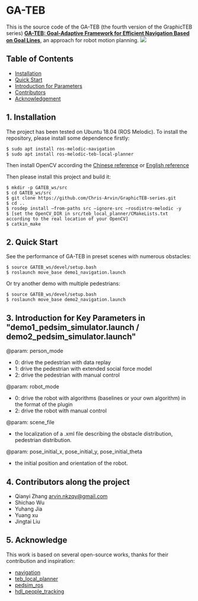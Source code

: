 # GA-TEB
This is the source code of the GA-TEB (the fourth version of the GraphicTEB series) [**GA-TEB: Goal-Adaptive Framework for Efficient Navigation Based on Goal Lines**](https://arxiv.org/abs/2409.10009), an approach for robot motion planning.
[![](https://github.com/user-attachments/assets/5943bc15-ec92-4a07-8aaa-a8c866e9eb6e)](https://www.youtube.com/watch?v=1K7Klxig8CU)



## Table of Contents
* [Installation](#1-Installation)
* [Quick Start](#2-Quick-Start)
* [Introduction for Parameters](#5-acknowledge)
* [Contributors](#4-Contributors)
* [Acknowledgement](#5-acknowledge)


## 1. Installation
The project has been tested on Ubuntu 18.04 (ROS Melodic). To install the repository, please install some dependence firstly: 
```
$ sudo apt install ros-melodic-navigation
$ sudo apt install ros-melodic-teb-local-planner
```
Then install OpenCV according the [Chinese reference](https://blog.csdn.net/KIK9973/article/details/118830187) or [English reference](https://docs.opencv.org/4.x/d7/d9f/tutorial_linux_install.html)

Then please install this project and build it: 
```
$ mkdir -p GATEB_ws/src
$ cd GATEB_ws/src
$ git clone https://github.com/Chris-Arvin/GraphicTEB-series.git
$ cd ..
$ rosdep install –from-paths src –ignore-src –rosdistro-melodic -y
$ [set the OpenCV_DIR in src/teb_local_planner/CMakeLists.txt according to the real location of your OpenCV]
$ catkin_make
```


## 2. Quick Start
See the performance of GA-TEB in preset scenes with numerous obstacles: 
```
$ source GATEB_ws/devel/setup.bash
$ roslaunch move_base demo1_navigation.launch
```
Or try another demo with multiple pedestrians: 
```
$ source GATEB_ws/devel/setup.bash
$ roslaunch move_base demo2_navigation.launch
```


## 3. Introduction for Key Parameters in "demo1_pedsim_simulator.launch / demo2_pedsim_simulator.launch"
@param: person_mode
* 0: drive the pedestrian with data replay
* 1: drive the pedestrian with extended social force model
* 2: drive the pedestrian with manual control

@param: robot_mode
* 0: drive the robot with algorithms (baselines or your own algorithm) in the format of the plugin
* 2: drive the robot with manual control

@param: scene_file
* the localization of a .xml file describing the obstacle distribution, pedestrian distribution. 

@param: pose_initial_x, pose_initial_y, pose_initial_theta
* the initial position and orientation of the robot.


## 4. Contributors along the project
* Qianyi Zhang  arvin.nkzqy@gmail.com
* Shichao Wu
* Yuhang Jia
* Yuang xu
* Jingtai Liu

## 5. Acknowledge
This work is based on several open-source works, thanks for their contribution and inspiration: 
* [navigation](https://github.com/ros-planning/navigation)
* [teb_local_planner](https://github.com/rst-tu-dortmund/teb_local_planner)
* [pedsim_ros](https://github.com/srl-freiburg/pedsim_ros)
* [hdl_people_tracking](https://github.com/koide3/hdl_people_tracking)

